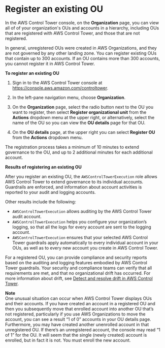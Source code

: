 # Register an existing OU<a name="how-to-register-existing-ou"></a>

In the AWS Control Tower console, on the **Organization** page, you can view all of of your organization's OUs and accounts in a hierarchy, including OUs that are registered with AWS Control Tower, and those that are not registered\.

In general, unregistered OUs were created in AWS Organizations, and they are not governed by any other landing zone\. You can register existing OUs that contain up to 300 accounts\. If an OU contains more than 300 accounts, you cannot register it in AWS Control Tower\.

**To register an existing OU**

1. Sign in to the AWS Control Tower console at [https://console\.aws\.amazon\.com/controltower](https://console.aws.amazon.com/controltower)\. 

1. In the left\-pane navigation menu, choose **Organization**\.

1. On the **Organization** page, select the radio button next to the OU you want to register, then select **Register organizational unit** from the **Actions** dropdown menu at the upper right, or alternatively, select the name of the OU so you can view the **OU details** page for that OU\.

1. On the **OU details** page, at the upper right you can select **Register OU** from the **Actions** dropdown menu\.

The registration process takes a minimum of 10 minutes to extend governance to the OU, and up to 2 additional minutes for each additional account\.

**Results of registering an existing OU**

After you register an existing OU, the `AWSControlTowerExecution` role allows AWS Control Tower to extend governance to its individual accounts\. Guardrails are enforced, and information about account activities is reported to your audit and logging accounts\.

Other results include the following:
+ `AWSControlTowerExecution` allows auditing by the AWS Control Tower audit account\.
+ `AWSControlTowerExecution` helps you configure your organization’s logging, so that all the logs for every account are sent to the logging account\.
+ `AWSControlTowerExecution` ensures that your selected AWS Control Tower guardrails apply automatically to every individual account in your OUs, as well as to every new account you create in AWS Control Tower\.

For a registered OU, you can provide compliance and security reports based on the auditing and logging features embodied by AWS Control Tower guardrails\. Your security and compliance teams can verify that all requirements are met, and that no organizational drift has occurred\. For more information about drift, see [Detect and resolve drift in AWS Control Tower](drift.md)\.

**Note**  
One unusual situation can occur when AWS Control Tower displays OUs and their accounts\. If you have created an account in a registered OU and then you subsequently move that enrolled account into another OU that’s not registered, particularly if you use AWS Organizations to move the account, you can see a result “1 of 0” accounts in your OU details page\. Furthermore, you may have created another unenrolled account in that unregistered OU\. If there’s an unregistered account, the console may read “1 of 1” for the OU\. It will seem that the single \(newly created\) account is enrolled, but in fact it is not\. You must enroll the new account\.